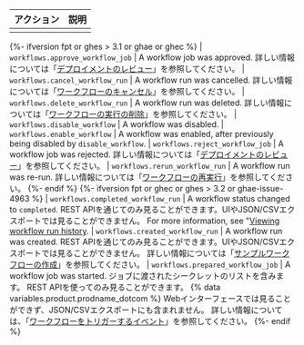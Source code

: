 | アクション | 説明 |
| ----- | -- |
|       |    |
{%- ifversion fpt or ghes > 3.1 or ghae or ghec %}
| `workflows.approve_workflow_job` | A workflow job was approved. 詳しい情報については「[デプロイメントのレビュー](/actions/managing-workflow-runs/reviewing-deployments)」を参照してください。 | `workflows.cancel_workflow_run` | A workflow run was cancelled. 詳しい情報については「[ワークフローのキャンセル](/actions/managing-workflow-runs/canceling-a-workflow)」を参照してください。 | `workflows.delete_workflow_run` | A workflow run was deleted. 詳しい情報については「[ワークフローの実行の削除](/actions/managing-workflow-runs/deleting-a-workflow-run)」を参照してください。 | `workflows.disable_workflow` | A workflow was disabled. | `workflows.enable_workflow` | A workflow was enabled, after previously being disabled by `disable_workflow`. | `workflows.reject_workflow_job` | A workflow job was rejected. 詳しい情報については「[デプロイメントのレビュー](/actions/managing-workflow-runs/reviewing-deployments)」を参照してください。 | `workflows.rerun_workflow_run` | A workflow run was re-run. 詳しい情報については「[ワークフローの再実行](/actions/managing-workflow-runs/re-running-a-workflow)」を参照してください。
{%- endif %}
{%- ifversion fpt or ghec or ghes > 3.2 or ghae-issue-4963 %}
| `workflows.completed_workflow_run` | A workflow status changed to `completed`. REST APIを通じてのみ見ることができます。UIやJSON/CSVエクスポートでは見ることができません。 For more information, see "[Viewing workflow run history](/actions/managing-workflow-runs/viewing-workflow-run-history). | `workflows.created_workflow_run` | A workflow run was created. REST APIを通じてのみ見ることができます。UIやJSON/CSVエクスポートでは見ることができません。 詳しい情報については「[サンプルワークフローの作成](/actions/learn-github-actions/introduction-to-github-actions#create-an-example-workflow)」を参照してください。 | `workflows.prepared_workflow_job` | A workflow job was started. ジョブに渡されたシークレットのリストを含みます。 REST APIを使ってのみ見ることができます。 {% data variables.product.prodname_dotcom %} Webインターフェースでは見ることができず、JSON/CSVエクスポートにも含まれません。 詳しい情報については、「[ワークフローをトリガーするイベント](/actions/reference/events-that-trigger-workflows)」を参照してください。
{%- endif %}
